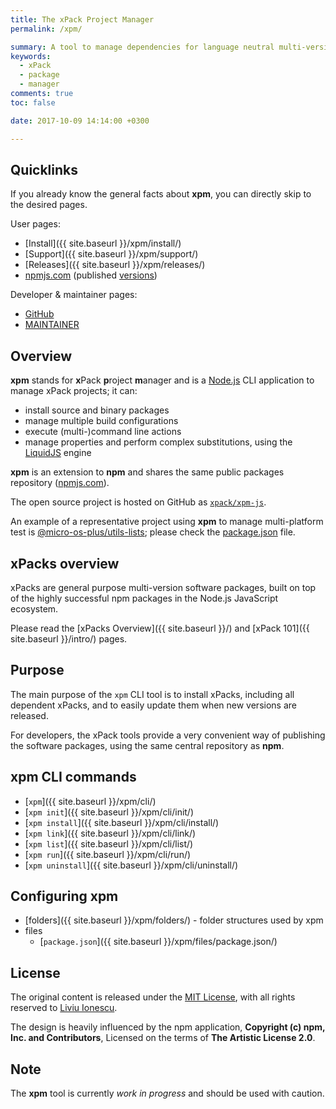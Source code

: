 ```yaml
---
title: The xPack Project Manager
permalink: /xpm/

summary: A tool to manage dependencies for language neutral multi-version source and binary packages, inspired by npm.
keywords:
  - xPack
  - package
  - manager
comments: true
toc: false

date: 2017-10-09 14:14:00 +0300

---
```


## Quicklinks

If you already know the general facts about **xpm**, you can
directly skip to the desired pages.

User pages:

- [Install]({{ site.baseurl }}/xpm/install/)
- [Support]({{ site.baseurl }}/xpm/support/)
- [Releases]({{ site.baseurl }}/xpm/releases/)
- [npmjs.com](https://www.npmjs.com/package/xpm) (published [versions](https://www.npmjs.com/package/xpm?activeTab=versions))

Developer & maintainer pages:

- [GitHub](https://github.com/xpack/xpm-js)
- [MAINTAINER](https://github.com/xpack/xpm-js/blob/master/README-MAINTAINER.md)

## Overview

**xpm** stands for **x**Pack **p**roject **m**anager and is a
[Node.js](https://nodejs.org/en/) CLI
application to manage xPack projects; it can:

- install source and binary packages
- manage multiple build configurations
- execute (multi-)command line actions
- manage properties and perform complex substitutions, using the
  [LiquidJS](https://liquidjs.com) engine

**xpm** is an extension to **npm** and shares the same public
packages repository ([npmjs.com](https://www.npmjs.com)).

The open source project is hosted on GitHub as
[`xpack/xpm-js`](https://github.com/xpack/xpm-js.git).

An example of a representative project using **xpm** to manage multi-platform
test is
[@micro-os-plus/utils-lists](https://github.com/micro-os-plus/utils-lists-xpack);
please check the
[package.json](https://github.com/micro-os-plus/utils-lists-xpack/blob/xpack/package.json)
file.

## xPacks overview

xPacks are general purpose multi-version software packages, built on top
of the highly successful npm packages in the Node.js JavaScript ecosystem.

Please read the [xPacks Overview]({{ site.baseurl }}/) and
[xPack 101]({{ site.baseurl }}/intro/) pages.

## Purpose

The main purpose of the `xpm` CLI tool is to install xPacks, including all
dependent xPacks, and to easily update them when new versions are released.

For developers, the xPack tools provide a very convenient way of publishing the
software packages, using the same central repository as **npm**.

## xpm CLI commands

- [`xpm`]({{ site.baseurl }}/xpm/cli/)
- [`xpm init`]({{ site.baseurl }}/xpm/cli/init/)
- [`xpm install`]({{ site.baseurl }}/xpm/cli/install/)
- [`xpm link`]({{ site.baseurl }}/xpm/cli/link/)
- [`xpm list`]({{ site.baseurl }}/xpm/cli/list/)
- [`xpm run`]({{ site.baseurl }}/xpm/cli/run/)
- [`xpm uninstall`]({{ site.baseurl }}/xpm/cli/uninstall/)

## Configuring xpm

- [folders]({{ site.baseurl }}/xpm/folders/) - folder structures used by xpm
- files
  - [`package.json`]({{ site.baseurl }}/xpm/files/package.json/)

## License

The original content is released under the
[MIT License](https://opensource.org/licenses/MIT), with all rights reserved to
[Liviu Ionescu](https://github.com/ilg-ul).

The design is heavily influenced by the npm application,
**Copyright (c) npm, Inc. and Contributors**, Licensed on the terms of
**The Artistic License 2.0**.

## Note

The **xpm** tool is currently _work in
progress_ and should be used with caution.
